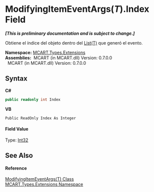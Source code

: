 # ModifyingItemEventArgs(*T*).Index Field
 _**\[This is preliminary documentation and is subject to change.\]**_

Obtiene el índice del objeto dentro del <a href="e472f890-0d94-e75b-9f29-f49cc04a830f">List(T)</a> que generó el evento.

**Namespace:**&nbsp;<a href="a8e71047-44e0-7000-43f0-67a6f5b9758c">MCART.Types.Extensions</a><br />**Assemblies:**&nbsp;&nbsp;MCART (in MCART.dll) Version: 0.7.0.0<br />&nbsp;&nbsp;MCART (in MCART.dll) Version: 0.7.0.0<br />

## Syntax

**C#**<br />
``` C#
public readonly int Index
```

**VB**<br />
``` VB
Public ReadOnly Index As Integer
```


#### Field Value
Type: <a href="http://msdn2.microsoft.com/es-es/library/td2s409d" target="_blank">Int32</a>

## See Also


#### Reference
<a href="e8909f5a-49fa-4556-727c-012fad32a39e">ModifyingItemEventArgs(T) Class</a><br /><a href="a8e71047-44e0-7000-43f0-67a6f5b9758c">MCART.Types.Extensions Namespace</a><br />